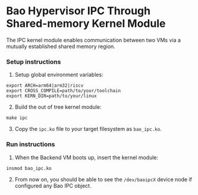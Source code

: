 # Bao Hypervisor IPC Through Shared-memory Kernel Module

The IPC kernel module enables communication between two VMs via a mutually established shared memory region.

### Setup instructions

1. Setup global environment variables:
```
export ARCH=arm64|arm32|riscv
export CROSS_COMPILE=path/to/your/toolchain
export KERN_DIR=path/to/your/linux
```

2. Build the out of tree kernel module:
```
make ipc
```

3. Copy the `ipc.ko` file to your target filesystem as `bao_ipc.ko`.

### Run instructions

1. When the Backend VM boots up, insert the kernel module:
```
insmod bao_ipc.ko
```

2. From now on, you should be able to see the `/dev/baoipcX` device node if configured any Bao IPC object.